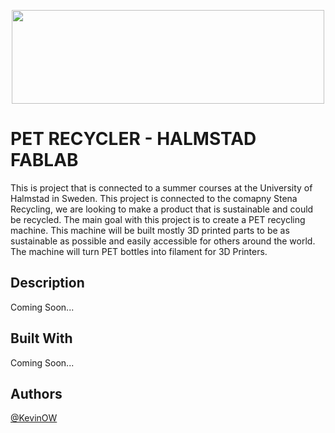 <p align="center">
  <img width="500" height="150" src="https://i.imgur.com/0Yd6wvD.png">
</p>



# PET RECYCLER - HALMSTAD FABLAB

This is project that is connected to a summer courses at the University of Halmstad in Sweden. This project is connected to the comapny Stena Recycling, we are looking to make a product that is sustainable and could be recycled. The main goal with this project is to create a PET recycling machine. This machine will be built mostly 3D printed parts to be as sustainable as possible and easily accessible for others around the world. The machine will turn PET bottles into filament for 3D Printers.


## Description
Coming Soon...

## Built With
Coming Soon...

## Authors
[@KevinOW](https://github.com/KevinOW)
